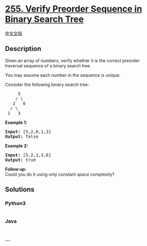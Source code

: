 # [255. Verify Preorder Sequence in Binary Search Tree](https://leetcode.com/problems/verify-preorder-sequence-in-binary-search-tree)

[中文文档](/solution/0200-0299/0255.Verify%20Preorder%20Sequence%20in%20Binary%20Search%20Tree/README.md)

## Description
<p>Given an array of numbers, verify whether it is the correct preorder traversal sequence of a binary search tree.</p>

<p>You may assume each number in the sequence is unique.</p>

<p>Consider the following binary search tree: </p>

<pre>
     5
    / \
   2   6
  / \
 1   3</pre>

<p><strong>Example 1:</strong></p>

<pre>
<strong>Input:</strong> [5,2,6,1,3]
<strong>Output:</strong> false</pre>

<p><strong>Example 2:</strong></p>

<pre>
<strong>Input:</strong> [5,2,1,3,6]
<strong>Output:</strong> true</pre>

<p><b>Follow up:</b><br />
Could you do it using only constant space complexity?</p>



## Solutions


<!-- tabs:start -->

### **Python3**

```python

```

### **Java**

```java

```

### **...**
```

```

<!-- tabs:end -->